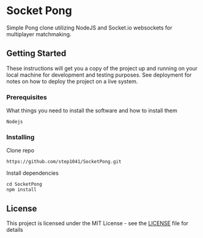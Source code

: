 # Socket Pong

Simple Pong clone utilizing NodeJS and Socket.io websockets for multiplayer matchmaking.

## Getting Started

These instructions will get you a copy of the project up and running on your local machine for development and testing purposes. See deployment for notes on how to deploy the project on a live system.

### Prerequisites

What things you need to install the software and how to install them

```
Nodejs
```

### Installing

Clone repo

```
https://github.com/step1041/SocketPong.git
```

Install dependencies

```
cd SocketPong
npm install
```
## License

This project is licensed under the MIT License - see the [LICENSE](LICENSE) file for details
